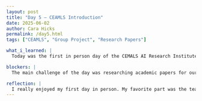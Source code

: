 ```yaml
---
layout: post
title: "Day 5 – CEAMLS Introduction"
date: 2025-06-02
author: Cara Hicks
permalink: /day5.html
tags: ["CEAMLS", "Group Project", "Research Papers"]

what_i_learned: |
  Today was the first in person day of the CEMALS AI Research Institute. We started with introductions from the director, staff, faculty mentors, and graduate mentors, followed by a chance to introduce ourselves to one another. We then learned about the purpose of CEMALS and its relevance in today’s world. We participated in a short interactive lesson that explained how AI works and what its current limitations are. Afterw, we took a group photo and began a team building activity. The challenge was to build the tallest tower possible using tape and uncooked spaghetti, with a marshmallow placed at the top. After lunch, we moved to our assigned classrooms with our project groups. We began researching research papers related to our projects, using search terms like AI in dermatology and explainable AI in healthcare. We ended the day by writing our daily blog.

blockers: |
  The main challenge of the day was researching academic papers for our project. It turned out to be more time-consuming than I expected, trying to find high quality, relevant sources required a lot of careful searching, and reading. While it was a bit frustrating at times, it also helped me better understand how to navigate medical literature and recognize credible information.

reflection: |
  I really enjoyed my first day in person. My favorite part was the team-building activity with my group. The way we communicated and collaborated during the challenge gave me a lot of confidence in our ability to work well together moving forward. I felt a genuine connection with my teammates and hope we become good friends over time. I'm also looking forward to meeting and connecting with others outside my group as the program continues.
---
```

